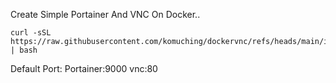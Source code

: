 Create Simple Portainer And VNC On Docker..
```
curl -sSL https://raw.githubusercontent.com/komuching/dockervnc/refs/heads/main/install.sh | bash
```
Default Port:
Portainer:9000
vnc:80
